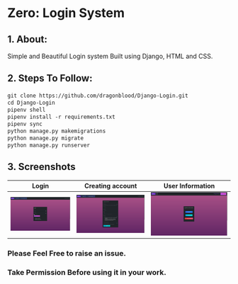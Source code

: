 # Zero: Login System
## 1. About:

Simple and Beautiful Login system Built using Django, HTML and CSS.

## 2. Steps To Follow:
```
git clone https://github.com/dragonblood/Django-Login.git
cd Django-Login
pipenv shell
pipenv install -r requirements.txt
pipenv sync
python manage.py makemigrations
python manage.py migrate
python manage.py runserver
```
## 3. Screenshots
| Login | Creating account | User Information |
| -------|--------------|-----------------|
|<img src="https://github.com/dragonblood/Django-Login/blob/master/Screenshots/Screenshot%20from%202020-03-31%2020-28-43.png"/>|<img src="https://github.com/dragonblood/Django-Login/blob/master/Screenshots/Screenshot%20from%202020-03-31%2020-29-32.png"/>|<img src="https://github.com/dragonblood/Django-Login/blob/master/Screenshots/Screenshot%20from%202020-03-31%2020-29-10.png"/>|

### Please Feel Free to raise an issue.
### Take Permission Before using it in your work.